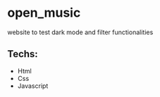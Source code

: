 # open_music
website to test dark mode and filter functionalities

## Techs:
- Html
- Css
- Javascript
